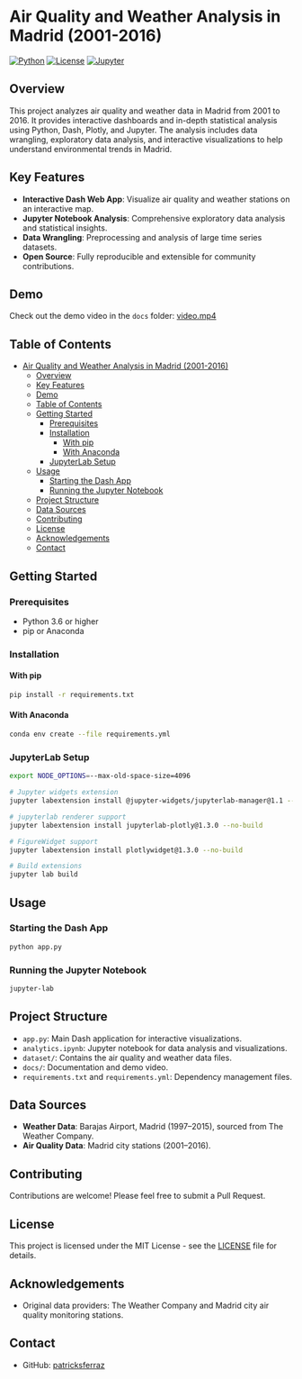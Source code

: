 # Air Quality and Weather Analysis in Madrid (2001-2016)

[![Python](https://img.shields.io/badge/python-3.6%2B-blue.svg)](https://www.python.org/downloads/)
[![License](https://img.shields.io/badge/license-MIT-green.svg)](LICENSE)
[![Jupyter](https://img.shields.io/badge/Jupyter-1.2.3-orange.svg)](https://jupyter.org/)

## Overview

This project analyzes air quality and weather data in Madrid from 2001 to 2016. It provides interactive dashboards and in-depth statistical analysis using Python, Dash, Plotly, and Jupyter. The analysis includes data wrangling, exploratory data analysis, and interactive visualizations to help understand environmental trends in Madrid.

## Key Features

- **Interactive Dash Web App**: Visualize air quality and weather stations on an interactive map.
- **Jupyter Notebook Analysis**: Comprehensive exploratory data analysis and statistical insights.
- **Data Wrangling**: Preprocessing and analysis of large time series datasets.
- **Open Source**: Fully reproducible and extensible for community contributions.

## Demo

Check out the demo video in the `docs` folder: [video.mp4](docs/video.mp4)

## Table of Contents

- [Air Quality and Weather Analysis in Madrid (2001-2016)](#air-quality-and-weather-analysis-in-madrid-2001-2016)
  - [Overview](#overview)
  - [Key Features](#key-features)
  - [Demo](#demo)
  - [Table of Contents](#table-of-contents)
  - [Getting Started](#getting-started)
    - [Prerequisites](#prerequisites)
    - [Installation](#installation)
      - [With pip](#with-pip)
      - [With Anaconda](#with-anaconda)
    - [JupyterLab Setup](#jupyterlab-setup)
  - [Usage](#usage)
    - [Starting the Dash App](#starting-the-dash-app)
    - [Running the Jupyter Notebook](#running-the-jupyter-notebook)
  - [Project Structure](#project-structure)
  - [Data Sources](#data-sources)
  - [Contributing](#contributing)
  - [License](#license)
  - [Acknowledgements](#acknowledgements)
  - [Contact](#contact)

## Getting Started

### Prerequisites

- Python 3.6 or higher
- pip or Anaconda

### Installation

#### With pip

```bash
pip install -r requirements.txt
```

#### With Anaconda

```bash
conda env create --file requirements.yml
```

### JupyterLab Setup

```bash
export NODE_OPTIONS=--max-old-space-size=4096

# Jupyter widgets extension
jupyter labextension install @jupyter-widgets/jupyterlab-manager@1.1 --no-build

# jupyterlab renderer support
jupyter labextension install jupyterlab-plotly@1.3.0 --no-build

# FigureWidget support
jupyter labextension install plotlywidget@1.3.0 --no-build

# Build extensions
jupyter lab build
```

## Usage

### Starting the Dash App

```bash
python app.py
```

### Running the Jupyter Notebook

```bash
jupyter-lab
```

## Project Structure

- `app.py`: Main Dash application for interactive visualizations.
- `analytics.ipynb`: Jupyter notebook for data analysis and visualizations.
- `dataset/`: Contains the air quality and weather data files.
- `docs/`: Documentation and demo video.
- `requirements.txt` and `requirements.yml`: Dependency management files.

## Data Sources

- **Weather Data**: Barajas Airport, Madrid (1997–2015), sourced from The Weather Company.
- **Air Quality Data**: Madrid city stations (2001–2016).

## Contributing

Contributions are welcome! Please feel free to submit a Pull Request.

## License

This project is licensed under the MIT License - see the [LICENSE](LICENSE) file for details.

## Acknowledgements

- Original data providers: The Weather Company and Madrid city air quality monitoring stations.

## Contact

- GitHub: [patricksferraz](https://github.com/patricksferraz)
